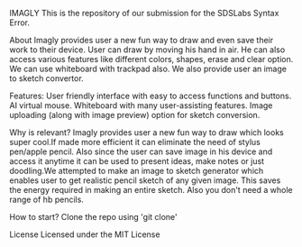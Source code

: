 IMAGLY
This is the repository of our submission for the SDSLabs Syntax Error.

About
Imagly provides user a new fun way to draw and even save their work to their device. User can draw by moving his hand in air. He can also access various features like different colors, shapes, erase and clear option. We can use whiteboard with trackpad also. We also provide user an image to sketch convertor.

Features:
User friendly interface with easy to access functions and buttons.
AI virtual mouse.
Whiteboard with many user-assisting features.
Image uploading (along with image preview) option for sketch conversion.

Why is  relevant?
Imagly provides user a new fun way to draw which looks super cool.If made more efficient it can eliminate the need of stylus pen/apple pencil. Also since the user can  save  image in his device and access it anytime it can be used to present ideas, make notes or just doodling.We attempted to make an image to sketch generator which enables user to get realistic pencil sketch of any given image. This saves the energy required in making an entire sketch. Also you don't need a whole range of hb pencils.

How to start?
Clone the repo using 'git clone' 





License
Licensed under the MIT License
